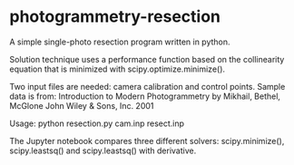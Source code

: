 photogrammetry-resection
========================

A simple single-photo resection program written in python.

Solution technique uses a performance function based on the collinearity equation that is minimized with scipy.optimize.minimize().

Two input files are needed: camera calibration and control points. Sample data is from: 
    Introduction to Modern Photogrammetry by Mikhail, Bethel, McGlone
    John Wiley & Sons, Inc. 2001

Usage: python resection.py cam.inp resect.inp

The Jupyter notebook compares three different solvers: scipy.minimize(), scipy.leastsq() and scipy.leastsq() with derivative.
